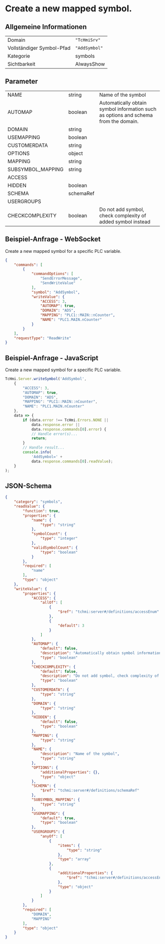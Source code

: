 # Create a new mapped symbol.

## Allgemeine Informationen

|  |  |
| - | - |
| Domain | `"TcHmiSrv"` |
| Vollständiger Symbol-Pfad | `"AddSymbol"` |
| Kategorie | symbols |
| Sichtbarkeit | AlwaysShow |

## Parameter

|  |  |  |
| - | - | - |
| NAME | string | Name of the symbol |
| AUTOMAP | boolean | Automatically obtain symbol information such as options and schema from the domain. |
| DOMAIN | string |  |
| USEMAPPING | boolean |  |
| CUSTOMERDATA | string |  |
| OPTIONS | object |  |
| MAPPING | string |  |
| SUBSYMBOL_MAPPING | string |  |
| ACCESS |  |  |
| HIDDEN | boolean |  |
| SCHEMA | schemaRef |  |
| USERGROUPS |  |  |
| CHECKCOMPLEXITY | boolean | Do not add symbol, check complexity of added symbol instead |

## Beispiel-Anfrage - WebSocket

Create a new mapped symbol for a specific PLC variable.
```json
{
    "commands": [
        {
            "commandOptions": [
                "SendErrorMessage",
                "SendWriteValue"
            ],
            "symbol": "AddSymbol",
            "writeValue": {
                "ACCESS": 3,
                "AUTOMAP": true,
                "DOMAIN": "ADS",
                "MAPPING": "PLC1::MAIN::nCounter",
                "NAME": "PLC1.MAIN.nCounter"
            }
        }
    ],
    "requestType": "ReadWrite"
}
```

## Beispiel-Anfrage - JavaScript

Create a new mapped symbol for a specific PLC variable.
```javascript
TcHmi.Server.writeSymbol('AddSymbol',
    {
        "ACCESS": 3,
        "AUTOMAP": true,
        "DOMAIN": "ADS",
        "MAPPING": "PLC1::MAIN::nCounter",
        "NAME": "PLC1.MAIN.nCounter"
    },
    data => {
        if (data.error !== TcHmi.Errors.NONE ||
            data.response.error ||
            data.response.commands[0].error) {
            // Handle error(s)...
            return;
        }
        // Handle result...
        console.info(
            'AddSymbol=' +
            data.response.commands[0].readValue);
    }
);
```

## JSON-Schema

```json
{
    "category": "symbols",
    "readValue": {
        "function": true,
        "properties": {
            "name": {
                "type": "string"
            },
            "symbolCount": {
                "type": "integer"
            },
            "validSymbolCount": {
                "type": "boolean"
            }
        },
        "required": [
            "name"
        ],
        "type": "object"
    },
    "writeValue": {
        "properties": {
            "ACCESS": {
                "allOf": [
                    {
                        "$ref": "tchmi:server#/definitions/accessEnum"
                    },
                    {
                        "default": 3
                    }
                ]
            },
            "AUTOMAP": {
                "default": false,
                "description": "Automatically obtain symbol information such as options and schema from the domain.",
                "type": "boolean"
            },
            "CHECKCOMPLEXITY": {
                "default": false,
                "description": "Do not add symbol, check complexity of added symbol instead",
                "type": "boolean"
            },
            "CUSTOMERDATA": {
                "type": "string"
            },
            "DOMAIN": {
                "type": "string"
            },
            "HIDDEN": {
                "default": false,
                "type": "boolean"
            },
            "MAPPING": {
                "type": "string"
            },
            "NAME": {
                "description": "Name of the symbol",
                "type": "string"
            },
            "OPTIONS": {
                "additionalProperties": {},
                "type": "object"
            },
            "SCHEMA": {
                "$ref": "tchmi:server#/definitions/schemaRef"
            },
            "SUBSYMBOL_MAPPING": {
                "type": "string"
            },
            "USEMAPPING": {
                "default": true,
                "type": "boolean"
            },
            "USERGROUPS": {
                "anyOf": [
                    {
                        "items": {
                            "type": "string"
                        },
                        "type": "array"
                    },
                    {
                        "additionalProperties": {
                            "$ref": "tchmi:server#/definitions/accessEnum"
                        },
                        "type": "object"
                    }
                ]
            }
        },
        "required": [
            "DOMAIN",
            "MAPPING"
        ],
        "type": "object"
    }
}
```
